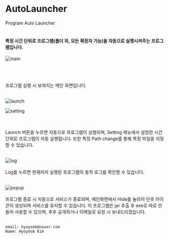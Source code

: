 # AutoLauncher
Program Auto Launcher<br></br>
<h4>특정 시간 단위로 프로그램(폴더 외, 모든 확장자 가능)을 자동으로 실행시켜주는 프로그램입니다.</h4>

![main](https://user-images.githubusercontent.com/40781419/54646735-6be96400-4ae3-11e9-93a5-61d3dde10e03.png)<br></br>

<br></br>프로그램 실행 시 보여지는 메인 화면입니다.<br></br>

![launch](https://user-images.githubusercontent.com/40781419/54646724-612ecf00-4ae3-11e9-8650-b348c1d25ab2.png)

![setting](https://user-images.githubusercontent.com/40781419/54646733-6b50cd80-4ae3-11e9-9cfe-78c716eafad9.png)

<br></br>Launch 버튼을 누르면 자동으로 프로그램이 실행되며, Setting 메뉴에서 설정한 시간 단위로 프로그램이 자동 실행됩니다. 또한 특정 Path change를 통해 특정 파일을 지정할 수 있습니다.<br></br>

![log](https://user-images.githubusercontent.com/40781419/54646734-6b50cd80-4ae3-11e9-8b54-8ac698830487.png)
<br></br>Log를 누르면 현재까지 실행된 프로그램의 동작 로그를 확인할 수 있습니다. <br></br>

![popup](https://user-images.githubusercontent.com/40781419/54646731-6b50cd80-4ae3-11e9-9ed7-c3d2b8edd0fe.png)
<br></br>프로그램 종료 시 자동으로 서비스가 종료되며, 메인화면에서 Hide를 눌러야 단추 아이콘이 생성되며 서비스를 유지할 수 있습니다. 이 프로그램은 jar 추출 후 exe로 따로 만들어 사용할 수 있으며, 추후 공개하거나 이메일로 요청 시 보내드리겠습니다.<br></br>

    email: hyoyeob@naver.com
    Name: Hyoyeob Kim

